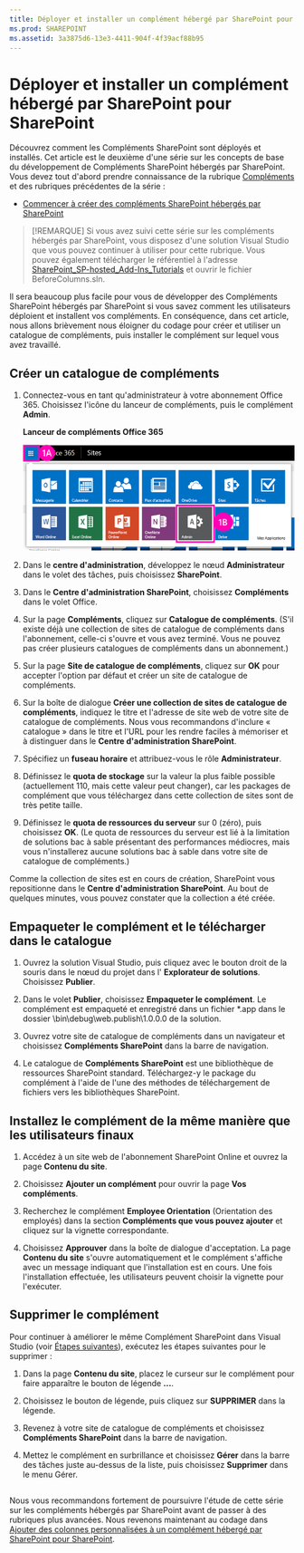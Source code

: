 ```yaml
---
title: Déployer et installer un complément hébergé par SharePoint pour SharePoint
ms.prod: SHAREPOINT
ms.assetid: 3a3875d6-13e3-4411-904f-4f39acf88b95
---
```



# Déployer et installer un complément hébergé par SharePoint pour SharePoint
Découvrez comment les Compléments SharePoint sont déployés et installés.
Cet article est le deuxième d'une série sur les concepts de base du développement de Compléments SharePoint hébergés par SharePoint. Vous devez tout d'abord prendre connaissance de la rubrique  [Compléments](sharepoint-add-ins.md) et des rubriques précédentes de la série :
  
    
    


-  [Commencer à créer des compléments SharePoint hébergés par SharePoint](get-started-creating-sharepoint-hosted-sharepoint-add-ins.md)
    
  

> [!REMARQUE]
> Si vous avez suivi cette série sur les compléments hébergés par SharePoint, vous disposez d'une solution Visual Studio que vous pouvez continuer à utiliser pour cette rubrique. Vous pouvez également télécharger le référentiel à l'adresse  [SharePoint_SP-hosted_Add-Ins_Tutorials](https://github.com/OfficeDev/SharePoint_SP-hosted_Add-Ins_Tutorials) et ouvrir le fichier BeforeColumns.sln.
  
    
    

Il sera beaucoup plus facile pour vous de développer des Compléments SharePoint hébergés par SharePoint si vous savez comment les utilisateurs déploient et installent vos compléments. En conséquence, dans cet article, nous allons brièvement nous éloigner du codage pour créer et utiliser un catalogue de compléments, puis installer le complément sur lequel vous avez travaillé.
## Créer un catalogue de compléments


  
    
    

1. Connectez-vous en tant qu'administrateur à votre abonnement Office 365. Choisissez l'icône du lanceur de compléments, puis le complément **Admin**.
    
   **Lanceur de compléments Office 365**

  

     ![Lanceur d'applications Office 365](images/ec60797c-d329-4922-a811-70c64598f4d5.PNG)
  

    
    
  
2. Dans le **centre d'administration**, développez le nœud **Administrateur** dans le volet des tâches, puis choisissez **SharePoint**.
    
  
3. Dans le **Centre d'administration SharePoint**, choisissez **Compléments** dans le volet Office.
    
  
4. Sur la page **Compléments**, cliquez sur **Catalogue de compléments**. (S'il existe déjà une collection de sites de catalogue de compléments dans l'abonnement, celle-ci s'ouvre et vous avez terminé. Vous ne pouvez pas créer plusieurs catalogues de compléments dans un abonnement.)
    
  
5. Sur la page **Site de catalogue de compléments**, cliquez sur **OK** pour accepter l'option par défaut et créer un site de catalogue de compléments.
    
  
6. Sur la boîte de dialogue **Créer une collection de sites de catalogue de compléments**, indiquez le titre et l'adresse de site web de votre site de catalogue de compléments. Nous vous recommandons d'inclure « catalogue » dans le titre et l'URL pour les rendre faciles à mémoriser et à distinguer dans le **Centre d'administration SharePoint**.
    
  
7. Spécifiez un **fuseau horaire** et attribuez-vous le rôle **Administrateur**.
    
  
8. Définissez le **quota de stockage** sur la valeur la plus faible possible (actuellement 110, mais cette valeur peut changer), car les packages de complément que vous téléchargez dans cette collection de sites sont de très petite taille.
    
  
9. Définissez le **quota de ressources du serveur** sur 0 (zéro), puis choisissez **OK**. (Le quota de ressources du serveur est lié à la limitation de solutions bac à sable présentant des performances médiocres, mais vous n'installerez aucune solutions bac à sable dans votre site de catalogue de compléments.)
    
  
Comme la collection de sites est en cours de création, SharePoint vous repositionne dans le **Centre d'administration SharePoint**. Au bout de quelques minutes, vous pouvez constater que la collection a été créée.
## Empaqueter le complément et le télécharger dans le catalogue


  
    
    

1. Ouvrez la solution Visual Studio, puis cliquez avec le bouton droit de la souris dans le nœud du projet dans l' **Explorateur de solutions**. Choisissez **Publier**.
    
  
2. Dans le volet **Publier**, choisissez **Empaqueter le complément**. Le complément est empaqueté et enregistré dans un fichier *.app dans le dossier \\bin\\debug\\web.publish\\1.0.0.0 de la solution.
    
  
3. Ouvrez votre site de catalogue de compléments dans un navigateur et choisissez **Compléments SharePoint** dans la barre de navigation.
    
  
4. Le catalogue de **Compléments SharePoint** est une bibliothèque de ressources SharePoint standard. Téléchargez-y le package du complément à l'aide de l'une des méthodes de téléchargement de fichiers vers les bibliothèques SharePoint.
    
  

## Installez le complément de la même manière que les utilisateurs finaux


1. Accédez à un site web de l'abonnement SharePoint Online et ouvrez la page **Contenu du site**.
    
  
2. Choisissez **Ajouter un complément** pour ouvrir la page **Vos compléments**.
    
  
3. Recherchez le complément **Employee Orientation** (Orientation des employés) dans la section **Compléments que vous pouvez ajouter** et cliquez sur la vignette correspondante.
    
  
4. Choisissez **Approuver** dans la boîte de dialogue d'acceptation. La page **Contenu du site** s'ouvre automatiquement et le complément s'affiche avec un message indiquant que l'installation est en cours. Une fois l'installation effectuée, les utilisateurs peuvent choisir la vignette pour l'exécuter.
    
  

## Supprimer le complément

Pour continuer à améliorer le même Complément SharePoint dans Visual Studio (voir  [Étapes suivantes](#Nextsteps)), exécutez les étapes suivantes pour le supprimer :
  
    
    

1. Dans la page **Contenu du site**, placez le curseur sur le complément pour faire apparaître le bouton de légende **...**.
    
  
2. Choisissez le bouton de légende, puis cliquez sur **SUPPRIMER** dans la légende.
    
  
3. Revenez à votre site de catalogue de compléments et choisissez **Compléments SharePoint** dans la barre de navigation.
    
  
4. Mettez le complément en surbrillance et choisissez **Gérer** dans la barre des tâches juste au-dessus de la liste, puis choisissez **Supprimer** dans le menu Gérer.
    
  

## 

Nous vous recommandons fortement de poursuivre l'étude de cette série sur les compléments hébergés par SharePoint avant de passer à des rubriques plus avancées. Nous revenons maintenant au codage dans  [Ajouter des colonnes personnalisées à un complément hébergé par SharePoint pour SharePoint](add-custom-columns-to-a-sharepoint-hostedsharepoint-add-in.md).
  
    
    

